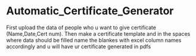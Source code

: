 # Automatic_Certificate_Generator
First upload the data of people who u want to give certificate (Name,Date,Cert num). Then make a certificate template and in the spaces where data should be filled name the blankes with excel column names accordingly and u will have ur certificate generated in pdfs
